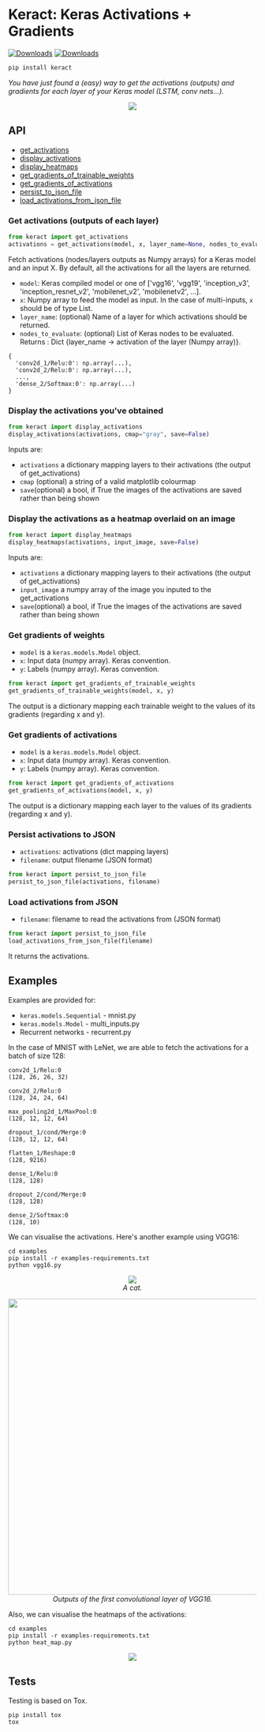 # Keract: Keras Activations + Gradients

[![Downloads](https://pepy.tech/badge/keract)](https://pepy.tech/project/keract)
[![Downloads](https://pepy.tech/badge/keract/month)](https://pepy.tech/project/keract)
```bash
pip install keract
```
*You have just found a (easy) way to get the activations (outputs) and gradients for each layer of your Keras model (LSTM, conv nets...).*

<p align="center">
  <img src="assets/intro.png">
</p>

## API

- [get_activations](#get-activations-outputs-of-each-layer)
- [display_activations](#display-the-activations-youve-obtained)
- [display_heatmaps](#display-the-activations-as-a-heatmap-overlaid-on-an-image)
- [get_gradients_of_trainable_weights](#get-gradients-of-weights)
- [get_gradients_of_activations](#get-gradients-of-activations)
- [persist_to_json_file](#persist-activations-to-json)
- [load_activations_from_json_file](#load-activations-from-json)

### Get activations (outputs of each layer)

```python
from keract import get_activations
activations = get_activations(model, x, layer_name=None, nodes_to_evaluate=None)
```

Fetch activations (nodes/layers outputs as Numpy arrays) for a Keras model and an input X.
By default, all the activations for all the layers are returned.

- `model`: Keras compiled model or one of ['vgg16', 'vgg19', 'inception_v3', 'inception_resnet_v2',
    'mobilenet_v2', 'mobilenetv2', ...].
- `x`: Numpy array to feed the model as input. In the case of multi-inputs, `x` should be of type List.
- `layer_name`: (optional) Name of a layer for which activations should be returned.
- `nodes_to_evaluate`: (optional) List of Keras nodes to be evaluated.
Returns : Dict {layer_name -> activation of the layer (Numpy array)}.

```
{
  'conv2d_1/Relu:0': np.array(...),
  'conv2d_2/Relu:0': np.array(...),
  ...,
  'dense_2/Softmax:0': np.array(...)
}
```

### Display the activations you've obtained

```python
from keract import display_activations
display_activations(activations, cmap="gray", save=False)
```

Inputs are:
- `activations` a dictionary mapping layers to their activations (the output of get_activations)
- `cmap` (optional) a string of a valid matplotlib colourmap
- `save`(optional) a bool, if True the images of the activations are saved rather than being shown

### Display the activations as a heatmap overlaid on an image

```python
from keract import display_heatmaps
display_heatmaps(activations, input_image, save=False)
```

Inputs are:
- `activations` a dictionary mapping layers to their activations (the output of get_activations)
- `input_image`  a numpy array of the image you inputed to the get_activations
- `save`(optional) a bool, if True the images of the activations are saved rather than being shown
### Get gradients of weights
- `model` is a `keras.models.Model` object.
- `x`: Input data (numpy array). Keras convention.
- `y`: Labels (numpy array). Keras convention.

```python
from keract import get_gradients_of_trainable_weights
get_gradients_of_trainable_weights(model, x, y)
```

The output is a dictionary mapping each trainable weight to the values of its gradients (regarding x and y).

### Get gradients of activations

- `model` is a `keras.models.Model` object.
- `x`: Input data (numpy array). Keras convention.
- `y`: Labels (numpy array). Keras convention.

```python
from keract import get_gradients_of_activations
get_gradients_of_activations(model, x, y)
```

The output is a dictionary mapping each layer to the values of its gradients (regarding x and y).

### Persist activations to JSON

- `activations`: activations (dict mapping layers)
- `filename`: output filename (JSON format)

```python
from keract import persist_to_json_file
persist_to_json_file(activations, filename)
```

### Load activations from JSON

- `filename`: filename to read the activations from (JSON format)

```python
from keract import persist_to_json_file
load_activations_from_json_file(filename)
```

It returns the activations.

## Examples

Examples are provided for:
- `keras.models.Sequential` - mnist.py
- `keras.models.Model` - multi_inputs.py
- Recurrent networks - recurrent.py

In the case of MNIST with LeNet, we are able to fetch the activations for a batch of size 128:

```
conv2d_1/Relu:0
(128, 26, 26, 32)

conv2d_2/Relu:0
(128, 24, 24, 64)

max_pooling2d_1/MaxPool:0
(128, 12, 12, 64)

dropout_1/cond/Merge:0
(128, 12, 12, 64)

flatten_1/Reshape:0
(128, 9216)

dense_1/Relu:0
(128, 128)

dropout_2/cond/Merge:0
(128, 128)

dense_2/Softmax:0
(128, 10)
```

We can visualise the activations. Here's another example using VGG16:

```
cd examples
pip install -r examples-requirements.txt
python vgg16.py
```

<p align="center">
  <img src="assets/cat.jpg">
  <br><i>A cat.</i>
</p>


<p align="center">
  <img src="assets/cat_activations.png" width="600">
  <br><i>Outputs of the first convolutional layer of VGG16.</i>
</p>

Also, we can visualise the heatmaps of the activations:

```
cd examples
pip install -r examples-requirements.txt
python heat_map.py
```

<p align="center">
  <img src="assets/heatmap.png">
</p>

## Tests

Testing is based on Tox.
```
pip install tox
tox
```
